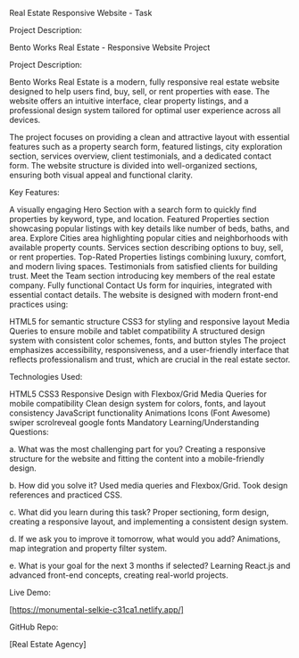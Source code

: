 Real Estate Responsive Website - Task

Project Description:

Bento Works Real Estate - Responsive Website Project

Project Description:

Bento Works Real Estate is a modern, fully responsive real estate website designed to help users find, buy, sell, or rent properties with ease. The website offers an intuitive interface, clear property listings, and a professional design system tailored for optimal user experience across all devices.

The project focuses on providing a clean and attractive layout with essential features such as a property search form, featured listings, city exploration section, services overview, client testimonials, and a dedicated contact form. The website structure is divided into well-organized sections, ensuring both visual appeal and functional clarity.

Key Features:

A visually engaging Hero Section with a search form to quickly find properties by keyword, type, and location.
Featured Properties section showcasing popular listings with key details like number of beds, baths, and area.
Explore Cities area highlighting popular cities and neighborhoods with available property counts.
Services section describing options to buy, sell, or rent properties.
Top-Rated Properties listings combining luxury, comfort, and modern living spaces.
Testimonials from satisfied clients for building trust.
Meet the Team section introducing key members of the real estate company.
Fully functional Contact Us form for inquiries, integrated with essential contact details.
The website is designed with modern front-end practices using:

HTML5 for semantic structure
CSS3 for styling and responsive layout
Media Queries to ensure mobile and tablet compatibility
A structured design system with consistent color schemes, fonts, and button styles
The project emphasizes accessibility, responsiveness, and a user-friendly interface that reflects professionalism and trust, which are crucial in the real estate sector.

Technologies Used:

HTML5
CSS3
Responsive Design with Flexbox/Grid
Media Queries for mobile compatibility
Clean design system for colors, fonts, and layout consistency
JavaScript functionality
Animations
Icons (Font Awesome)
swiper
scrolreveal
google fonts
Mandatory Learning/Understanding Questions:

a. What was the most challenging part for you?
Creating a responsive structure for the website and fitting the content into a mobile-friendly design.

b. How did you solve it?
Used media queries and Flexbox/Grid. Took design references and practiced CSS.

c. What did you learn during this task?
Proper sectioning, form design, creating a responsive layout, and implementing a consistent design system.

d. If we ask you to improve it tomorrow, what would you add?
Animations, map integration and property filter system.

e. What is your goal for the next 3 months if selected?
Learning React.js and advanced front-end concepts, creating real-world projects.

Live Demo:

[https://monumental-selkie-c31ca1.netlify.app/]

GitHub Repo:

[Real Estate Agency]